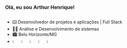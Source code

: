 ### Olá, eu sou Arthur Henrique!

##

<link rel="stylesheet" href="https://cdn.jsdelivr.net/gh/devicons/devicon@v2.15.1/devicon.min.css">

- ⌨️​ Desenvolvedor de projetos e aplicações | Full Stack
- 👩‍💻 Análise e Desenvolvimento de sistemas
- 🏙 Belo Horizonte/MG
- <img style="width:5% " src="https://cdn.jsdelivr.net/gh/devicons/devicon/icons/html5/html5-original.svg" />
            <img style="width:5% " src="https://cdn.jsdelivr.net/gh/devicons/devicon/icons/javascript/javascript-original.svg" />
            <img style="width:5% " src="https://cdn.jsdelivr.net/gh/devicons/devicon/icons/css3/css3-original.svg" />
            <img style="width:5% " src="https://cdn.jsdelivr.net/gh/devicons/devicon/icons/csharp/csharp-original.svg" />
            <img style="width:5% " src="https://cdn.jsdelivr.net/gh/devicons/devicon/icons/mysql/mysql-original-wordmark.svg" />
##
